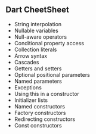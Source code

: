 ## Dart CheetSheet

- String interpolation
- Nullable variables
- Null-aware operators
- Conditional property access
- Collection literals
- Arrow syntax
- Cascades
- Getters and setters
- Optional positional parameters
- Named parameters
- Exceptions
- Using this in a constructor
- Initializer lists
- Named constructors
- Factory constructors
- Redirecting constructors
- Const constructors
